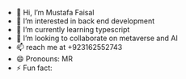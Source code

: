 - 👋 Hi, I’m Mustafa Faisal
- 👀 I’m interested in back end development
- 🌱 I’m currently learning typescript
- 💞️ I’m looking to collaborate on metaverse and AI 
- 📫 reach me at +923162552743
- 😄 Pronouns: MR
- ⚡ Fun fact: 

<!---
mustafafaisal786/mustafafaisal786 is a ✨ special ✨ repository because its `README.md` (this file) appears on your GitHub profile.
You can click the Preview link to take a look at your changes.
--->
